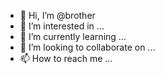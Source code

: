 - 👋 Hi, I’m @brother
- 👀 I’m interested in ...
- 🌱 I’m currently learning ...
- 💞️ I’m looking to collaborate on ...
- 📫 How to reach me ...

<!---
Brian-arkananta/Brian-arkananta is a ✨ special ✨ repository because its `README.md` (this file) appears on your GitHub profile.
You can click the Preview link to take a look at your changes.
--->
